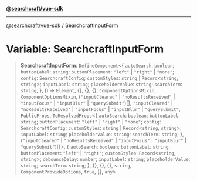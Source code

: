 [**@searchcraft/vue-sdk**](https://docs.searchcraft.io/reference/sdk/vue/README.md)

***

[@searchcraft/vue-sdk](https://docs.searchcraft.io/reference/sdk/vue/globals.md) / SearchcraftInputForm

# Variable: SearchcraftInputForm

> **SearchcraftInputForm**: `DefineComponent`\<\{ `autoSearch`: `boolean`; `buttonLabel`: `string`; `buttonPlacement`: `"left"` \| `"right"` \| `"none"`; `config`: `SearchcraftConfig`; `customStyles`: `string` \| `Record`\<`string`, `string`\>; `inputLabel`: `string`; `placeholderValue`: `string`; `searchTerm`: `string`; \}, () => `Element`, \{\}, \{\}, \{\}, `ComponentOptionsMixin`, `ComponentOptionsMixin`, (`"inputCleared"` \| `"noResultsReceived"` \| `"inputFocus"` \| `"inputBlur"` \| `"querySubmit"`)[], `"inputCleared"` \| `"noResultsReceived"` \| `"inputFocus"` \| `"inputBlur"` \| `"querySubmit"`, `PublicProps`, `ToResolvedProps`\<\{ `autoSearch`: `boolean`; `buttonLabel`: `string`; `buttonPlacement`: `"left"` \| `"right"` \| `"none"`; `config`: `SearchcraftConfig`; `customStyles`: `string` \| `Record`\<`string`, `string`\>; `inputLabel`: `string`; `placeholderValue`: `string`; `searchTerm`: `string`; \}, (`"inputCleared"` \| `"noResultsReceived"` \| `"inputFocus"` \| `"inputBlur"` \| `"querySubmit"`)[]\>, \{ `autoSearch`: `boolean`; `buttonLabel`: `string`; `buttonPlacement`: `"left"` \| `"right"`; `customStyles`: `Record`\<`string`, `string`\>; `debounceDelay`: `number`; `inputLabel`: `string`; `placeholderValue`: `string`; `searchTerm`: `string`; \}, \{\}, \{\}, \{\}, `string`, `ComponentProvideOptions`, `true`, \{\}, `any`\>
